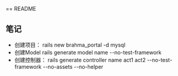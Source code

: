 == README


## 笔记
 * 创建项目：
   rails new brahma_portal -d mysql
 * 创建Model
   rails generate model name --no-test-framework
 * 创建控制器：
   rails generate controller name act1 act2 --no-test-framework --no-assets --no-helper
